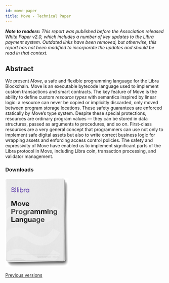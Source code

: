 ```yaml
---
id: move-paper
title: Move - Technical Paper
---
```


_**Note to readers:** This report was published before the Association released White Paper v2.0, which includes a number of key updates to the Libra payment system. Outdated links have been removed, but otherwise, this report has not been modified to incorporate the updates and should be read in that context._

## Abstract

We present _Move_, a safe and flexible programming language for the Libra Blockchain. Move is an executable bytecode language used to implement custom transactions and smart contracts. The key feature of Move is the ability to define custom _resource types_ with semantics inspired by linear logic: a resource can never be copied or implicitly discarded, only moved between program storage locations. These safety guarantees are enforced statically by Move’s type system. Despite these special protections, resources are ordinary program values — they can be stored in data structures, passed as arguments to procedures, and so on. First-class resources are a very general concept that programmers can use not only to implement safe digital assets but also to write correct business logic for wrapping assets and enforcing access control policies. The safety and expressivity of Move have enabled us to implement significant parts of the Libra protocol in Move, including Libra coin, transaction processing, and validator management.

### Downloads

<p>
  <a href="/docs/assets/papers/assets/papers/libra-move-a-language-with-programmable-resources/2020-05-26.pdf">
    <img src="/docs/assets/illustrations/move-language-pdf.png" alt="Move: A Language With Programmable Resources PDF Download" />
  </a>
</p>

<a href="/papers">Previous versions</a>
